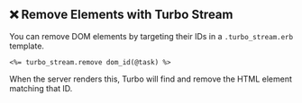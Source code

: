 ## ❌ Remove Elements with Turbo Stream

You can remove DOM elements by targeting their IDs in a `.turbo_stream.erb` template.

```erb
<%= turbo_stream.remove dom_id(@task) %>
```  
When the server renders this, Turbo will find and remove the HTML element matching that ID.